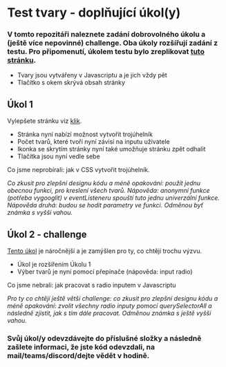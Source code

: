 # Test tvary - doplňující úkol(y)

### V tomto repozitáři naleznete zadání dobrovolného úkolu a (ještě více nepovinné) challenge. Oba úkoly rozšířují zadání z testu. Pro připomenutí, úkolem testu bylo zreplikovat [tuto stránku](https://js-trebesin.github.io/test-shapes//shapes.html).

- Tvary jsou vytvářeny v Javascriptu a je jich vždy pět
- Tlačítko s okem skrývá obsah stránky

## Úkol 1

Vylepšete stránku viz [klik](https://js-trebesin.github.io/test-shapes/ukol/shapes.html).


- Stránka nyní nabízí možnost vytvořit trojúhelník
- Počet tvarů, které tvoří nyní závisí na inputu uživatele
- Ikonka se skrytím stránky nyní také umožňuje stránku zpět odhalit
- Tlačítka jsou nyní vedle sebe

Co jsme neprobírali: jak v CSS vytvořit trojúhelník.


*Co zkusit pro zlepšní designu kódu a méně opakování: použít jednu obecnou funkci, pro kreslení všech tvarů. Nápověda: anonymní funkce (potřeba vygooglit) v eventListeneru spouští tuto jednu univerzální funkce. Nápověda druhá: budou se hodit parametry ve funkci. Odměnou byť známka s vyšší vahou.*


## Úkol 2 - challenge

[Tento úkol](https://js-trebesin.github.io/test-shapes/difficult/shapes.html) je náročnější a je zamýšlen pro ty, co chtějí trochu výzvu.

- Úkol je rozšířením Úkolu 1
- Výber tvarů je nyní pomocí přepínače (nápověda: input radio)

Co jsme nebrali: jak pracovat s radio inputem v Javascriptu

*Pro ty co chtějí ještě větší challenge: co zkusit pro zlepšní designu kódu a méně opakování: zvolit všechny radio inputy pomocí querySelectorAll a následně zjistit, jak s tím dále pracovat. Odměnou známka s ještě vyšší vahou.*


### Svůj úkol/y odevzdávejte do příslušné složky a následně zašlete informaci, že jste kód odevzdali, na mail/teams/discord/dejte vědět v hodině.

